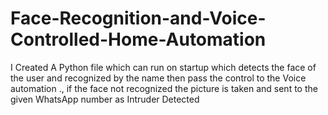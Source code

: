 # Face-Recognition-and-Voice-Controlled-Home-Automation
I Created A Python file which can run on startup which detects the face of the user and recognized by the name then pass the control to the Voice automation ., if the face not recognized the picture is taken and sent to the given WhatsApp number as Intruder Detected
